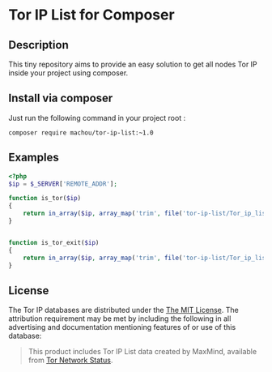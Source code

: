 # Tor IP List for Composer

## Description

This tiny repository aims to provide an easy solution to get all nodes Tor IP inside your project using composer.

## Install via composer

Just run the following command in your project root :

```
composer require machou/tor-ip-list:~1.0
```

## Examples

```php
<?php
$ip = $_SERVER['REMOTE_ADDR'];

function is_tor($ip)
{
	return in_array($ip, array_map('trim', file('tor-ip-list/Tor_ip_list_ALL.csv'))) ? true : false;
}


function is_tor_exit($ip)
{
	return in_array($ip, array_map('trim', file('tor-ip-list/Tor_ip_list_EXIT.csv'))) ? true : false;
}
```

## License

The Tor IP databases are distributed under the [The MIT License](https://opensource.org/licenses/MIT).
The attribution requirement may be met by including the following in all advertising and documentation mentioning features of or use of this database:

> This product includes Tor IP List data created by MaxMind, available from <a href="https://torstatus.blutmagie.de/">Tor Network Status</a>.